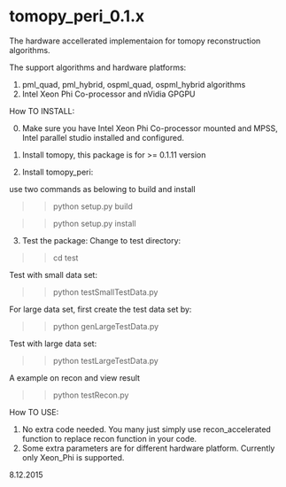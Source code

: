 # tomopy_peri_0.1.x
The hardware accellerated implementaion for tomopy reconstruction algorithms.

The support algorithms and hardware platforms:

1. pml_quad, pml_hybrid, ospml_quad, ospml_hybrid algorithms
2. Intel Xeon Phi Co-processor and nVidia GPGPU

How TO INSTALL:

0. Make sure you have Intel Xeon Phi Co-processor mounted and MPSS, Intel parallel studio installed and configured.

1. Install tomopy, this package is for >= 0.1.11 version

2. Install tomopy_peri:

use two commands as belowing to build and install 
>>python setup.py build

>>python setup.py install 

3. Test the package:
Change to test directory:
>>cd test

Test with small data set:
>>python testSmallTestData.py

For large data set, first create the test data set by:
>>python genLargeTestData.py

Test with large data set:
>>python testLargeTestData.py

A example on recon and view result
>>python testRecon.py

How TO USE:

1. No extra code needed. You many just simply use recon_accelerated function to replace recon function in your code.
2. Some extra parameters are for different hardware platform. Currently only Xeon_Phi is supported.


8.12.2015

